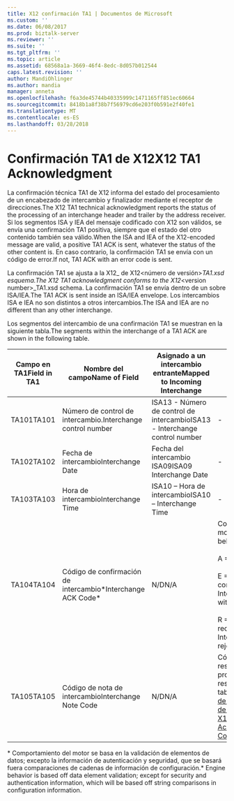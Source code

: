 ```yaml
---
title: X12 confirmación TA1 | Documentos de Microsoft
ms.custom: ''
ms.date: 06/08/2017
ms.prod: biztalk-server
ms.reviewer: ''
ms.suite: ''
ms.tgt_pltfrm: ''
ms.topic: article
ms.assetid: 68568a1a-3669-46f4-8edc-8d057b012544
caps.latest.revision: ''
author: MandiOhlinger
ms.author: mandia
manager: anneta
ms.openlocfilehash: f6a3de45744b40335999c1471165ff851ec60664
ms.sourcegitcommit: 8418b1a8f38b7f56979cd6e203f0b591e2f40fe1
ms.translationtype: MT
ms.contentlocale: es-ES
ms.lasthandoff: 03/28/2018
---
```

# <a name="x12-ta1-acknowledgment"></a><span data-ttu-id="3376a-102">Confirmación TA1 de X12</span><span class="sxs-lookup"><span data-stu-id="3376a-102">X12 TA1 Acknowledgment</span></span>
<span data-ttu-id="3376a-103">La confirmación técnica TA1 de X12 informa del estado del procesamiento de un encabezado de intercambio y finalizador mediante el receptor de direcciones.</span><span class="sxs-lookup"><span data-stu-id="3376a-103">The X12 TA1 technical acknowledgment reports the status of the processing of an interchange header and trailer by the address receiver.</span></span> <span data-ttu-id="3376a-104">Si los segmentos ISA y IEA del mensaje codificado con X12 son válidos, se envía una confirmación TA1 positiva, siempre que el estado del otro contenido también sea válido.</span><span class="sxs-lookup"><span data-stu-id="3376a-104">When the ISA and IEA of the X12-encoded message are valid, a positive TA1 ACK is sent, whatever the status of the other content is.</span></span> <span data-ttu-id="3376a-105">En caso contrario, la confirmación TA1 se envía con un código de error.</span><span class="sxs-lookup"><span data-stu-id="3376a-105">If not, TA1 ACK with an error code is sent.</span></span>  
  
 <span data-ttu-id="3376a-106">La confirmación TA1 se ajusta a la X12_ de X12\<número de versión\>_TA1.xsd esquema.</span><span class="sxs-lookup"><span data-stu-id="3376a-106">The X12 TA1 acknowledgment conforms to the X12_\<version number\>_TA1.xsd schema.</span></span> <span data-ttu-id="3376a-107">La confirmación TA1 se envía dentro de un sobre ISA/IEA.</span><span class="sxs-lookup"><span data-stu-id="3376a-107">The TA1 ACK is sent inside an ISA/IEA envelope.</span></span> <span data-ttu-id="3376a-108">Los intercambios ISA e IEA no son distintos a otros intercambios.</span><span class="sxs-lookup"><span data-stu-id="3376a-108">The ISA and IEA are no different than any other interchange.</span></span>  
  
 <span data-ttu-id="3376a-109">Los segmentos del intercambio de una confirmación TA1 se muestran en la siguiente tabla.</span><span class="sxs-lookup"><span data-stu-id="3376a-109">The segments within the interchange of a TA1 ACK are shown in the following table.</span></span>  
  
|<span data-ttu-id="3376a-110">Campo en TA1</span><span class="sxs-lookup"><span data-stu-id="3376a-110">Field in TA1</span></span>|<span data-ttu-id="3376a-111">Nombre del campo</span><span class="sxs-lookup"><span data-stu-id="3376a-111">Name of Field</span></span>|<span data-ttu-id="3376a-112">Asignado a un intercambio entrante</span><span class="sxs-lookup"><span data-stu-id="3376a-112">Mapped to Incoming Interchange</span></span>|<span data-ttu-id="3376a-113">Value</span><span class="sxs-lookup"><span data-stu-id="3376a-113">Value</span></span>|  
|------------------|-------------------|------------------------------------|-----------|  
|<span data-ttu-id="3376a-114">TA101</span><span class="sxs-lookup"><span data-stu-id="3376a-114">TA101</span></span>|<span data-ttu-id="3376a-115">Número de control de intercambio.</span><span class="sxs-lookup"><span data-stu-id="3376a-115">Interchange control number</span></span>|<span data-ttu-id="3376a-116">ISA13 - Número de control de intercambio</span><span class="sxs-lookup"><span data-stu-id="3376a-116">ISA13 - Interchange control number</span></span>|-|  
|<span data-ttu-id="3376a-117">TA102</span><span class="sxs-lookup"><span data-stu-id="3376a-117">TA102</span></span>|<span data-ttu-id="3376a-118">Fecha de intercambio</span><span class="sxs-lookup"><span data-stu-id="3376a-118">Interchange Date</span></span>|<span data-ttu-id="3376a-119">Fecha del intercambio ISA09</span><span class="sxs-lookup"><span data-stu-id="3376a-119">ISA09 Interchange Date</span></span>|-|  
|<span data-ttu-id="3376a-120">TA103</span><span class="sxs-lookup"><span data-stu-id="3376a-120">TA103</span></span>|<span data-ttu-id="3376a-121">Hora de intercambio</span><span class="sxs-lookup"><span data-stu-id="3376a-121">Interchange Time</span></span>|<span data-ttu-id="3376a-122">ISA10 – Hora de intercambio</span><span class="sxs-lookup"><span data-stu-id="3376a-122">ISA10 – Interchange Time</span></span>|-|  
|<span data-ttu-id="3376a-123">TA104</span><span class="sxs-lookup"><span data-stu-id="3376a-123">TA104</span></span>|<span data-ttu-id="3376a-124">Código de confirmación de intercambio\*</span><span class="sxs-lookup"><span data-stu-id="3376a-124">Interchange ACK Code\*</span></span>|<span data-ttu-id="3376a-125">N/D</span><span class="sxs-lookup"><span data-stu-id="3376a-125">N/A</span></span>|<span data-ttu-id="3376a-126">Comportamiento del motor: A, E o R</span><span class="sxs-lookup"><span data-stu-id="3376a-126">Engine behavior: A, E, or R</span></span><br /><br /> <span data-ttu-id="3376a-127">A = Aceptar</span><span class="sxs-lookup"><span data-stu-id="3376a-127">A = Accept</span></span><br /><br /> <span data-ttu-id="3376a-128">E = Intercambio aceptado con errores</span><span class="sxs-lookup"><span data-stu-id="3376a-128">E = Interchange accepted with errors</span></span><br /><br /> <span data-ttu-id="3376a-129">R = Intercambio rechazado/suspendido</span><span class="sxs-lookup"><span data-stu-id="3376a-129">R = Interchange rejected/suspended</span></span>|  
|<span data-ttu-id="3376a-130">TA105</span><span class="sxs-lookup"><span data-stu-id="3376a-130">TA105</span></span>|<span data-ttu-id="3376a-131">Código de nota de intercambio</span><span class="sxs-lookup"><span data-stu-id="3376a-131">Interchange Note Code</span></span>|<span data-ttu-id="3376a-132">N/D</span><span class="sxs-lookup"><span data-stu-id="3376a-132">N/A</span></span>|<span data-ttu-id="3376a-133">Código de error de resultado de procesamiento.</span><span class="sxs-lookup"><span data-stu-id="3376a-133">Processing result error code.</span></span> <span data-ttu-id="3376a-134">**Nota:** tabla vea en [X12 códigos de Error de confirmación de TA1](../core/x12-ta1-acknowledgment-error-codes.md).</span><span class="sxs-lookup"><span data-stu-id="3376a-134">**Note:**  See table in [X12 TA1 Acknowledgment Error Codes](../core/x12-ta1-acknowledgment-error-codes.md).</span></span>|  
  
 <span data-ttu-id="3376a-135">\* Comportamiento del motor se basa en la validación de elementos de datos; excepto la información de autenticación y seguridad, que se basará fuera comparaciones de cadenas de información de configuración.</span><span class="sxs-lookup"><span data-stu-id="3376a-135">\* Engine behavior is based off data element validation; except for security and authentication information, which will be based off string comparisons in configuration information.</span></span>